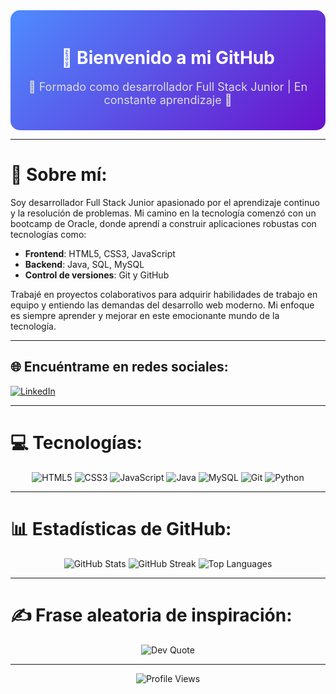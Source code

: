 <div align="center" style="background: linear-gradient(135deg, #4e8cff, #6a11cb); padding: 20px; border-radius: 15px;">
  <h1 align="center" style="color: #fff;">🌟 Bienvenido a mi GitHub</h1>
  <p align="center" style="color: #ddd; font-size: 18px;">📖 Formado como desarrollador Full Stack Junior | En constante aprendizaje 🚀</p>
</div>

---

# 💫 Sobre mí:
Soy desarrollador Full Stack Junior apasionado por el aprendizaje continuo y la resolución de problemas. Mi camino en la tecnología comenzó con un bootcamp de Oracle, donde aprendí a construir aplicaciones robustas con tecnologías como:

- **Frontend**: HTML5, CSS3, JavaScript
- **Backend**: Java, SQL, MySQL
- **Control de versiones**: Git y GitHub

Trabajé en proyectos colaborativos para adquirir habilidades de trabajo en equipo y entiendo las demandas del desarrollo web moderno. Mi enfoque es siempre aprender y mejorar en este emocionante mundo de la tecnología.

---

## 🌐 Encuéntrame en redes sociales:
[![LinkedIn](https://img.shields.io/badge/LinkedIn-%230077B5.svg?style=for-the-badge&logo=linkedin&logoColor=white)](https://linkedin.com/in/josedev4) 

---

# 💻 Tecnologías:
<div align="center">
  <img src="https://img.shields.io/badge/html5-%23E34F26.svg?style=for-the-badge&logo=html5&logoColor=white" alt="HTML5" />
  <img src="https://img.shields.io/badge/css3-%231572B6.svg?style=for-the-badge&logo=css3&logoColor=white" alt="CSS3" />
  <img src="https://img.shields.io/badge/javascript-%23323330.svg?style=for-the-badge&logo=javascript&logoColor=%23F7DF1E" alt="JavaScript" />
  <img src="https://img.shields.io/badge/java-%23ED8B00.svg?style=for-the-badge&logo=java&logoColor=white" alt="Java" />
  <img src="https://img.shields.io/badge/mysql-%2300f.svg?style=for-the-badge&logo=mysql&logoColor=white" alt="MySQL" />
  <img src="https://img.shields.io/badge/git-%23F05033.svg?style=for-the-badge&logo=git&logoColor=white" alt="Git" />
  <img src="(https://img.shields.io/badge/Python-Avanzado-blue?style=for-the-badge&logo=python&logoColor=white)" alt="Python"/>

</div>

---

# 📊 Estadísticas de GitHub:
<div align="center">
  <img src="https://github-readme-stats.vercel.app/api?username=Joseescbr&theme=radical&hide_border=false&include_all_commits=true&count_private=true" alt="GitHub Stats" />
  <img src="https://github-readme-streak-stats.herokuapp.com/?user=Joseescbr&theme=radical&hide_border=false" alt="GitHub Streak" />
  <img src="https://github-readme-stats.vercel.app/api/top-langs/?username=Joseescbr&theme=radical&hide_border=false&layout=compact" alt="Top Languages" />
</div>

---

# ✍️ Frase aleatoria de inspiración:
<div align="center">
  <img src="https://quotes-github-readme.vercel.app/api?type=horizontal&theme=radical" alt="Dev Quote" />
</div>

---

<div align="center">
  <img src="https://visitcount.itsvg.in/api?id=Joseescbr&icon=1&color=9" alt="Profile Views" />
</div>

<!-- Diseñado con ❤️ usando ideas de GPRM -->
